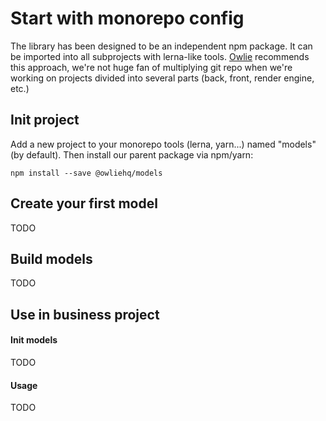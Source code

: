 # Start with monorepo config

The library has been designed to be an independent npm package. It can be imported into all subprojects with lerna-like tools. [Owlie](https://owlie.xyz) recommends this approach, we're not huge fan of multiplying git repo when we're working on projects divided into several parts (back, front, render engine, etc.)

## Init project

Add a new project to your monorepo tools (lerna, yarn...) named "models" (by default).
Then install our parent package via npm/yarn:

``` bash{13,20,23}
npm install --save @owliehq/models
```

## Create your first model

TODO

## Build models

TODO

## Use in business project

#### Init models

TODO

#### Usage

TODO
